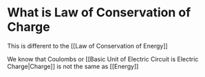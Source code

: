 # What is Law of Conservation of Charge

This is different to the [[Law of Conservation of Energy]]

We know that Coulombs or  [[Basic Unit of Electric Circuit is Electric Charge|Charge]] is not the same as [[Energy]]


